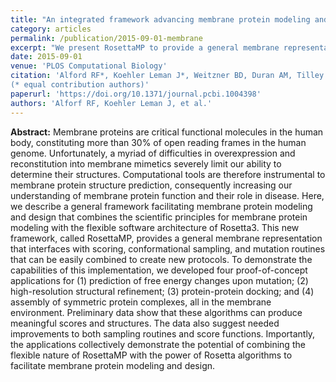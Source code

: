 ```yaml
---
title: "An integrated framework advancing membrane protein modeling and design"
category: articles
permalink: /publication/2015-09-01-membrane
excerpt: "We present RosettaMP to provide a general membrane representation that interfaces with scoring, conformational sampling, and mutation routines that can be easily combined to create new protocols. "
date: 2015-09-01
venue: 'PLOS Computational Biology'
citation: 'Alford RF*, Koehler Leman J*, Weitzner BD, Duran AM, Tilley DC, Elazar A, Gray JJ (2015) “An integrated framework advancing membrane protein modeling and design,” <i>PLOS Comput. Biol.</i> 11(9): e1004398. DOI: 10.1371/journal.pcbi.1004398
(* equal contribution authors)'
paperurl: 'https://doi.org/10.1371/journal.pcbi.1004398'
authors: 'Alforf RF, Koehler Leman J, et al.'
---
```


**Abstract:** Membrane proteins are critical functional molecules in the human body, constituting more than 30% of open reading frames in the human genome. Unfortunately, a myriad of difficulties in overexpression and reconstitution into membrane mimetics severely limit our ability to determine their structures. Computational tools are therefore instrumental to membrane protein structure prediction, consequently increasing our understanding of membrane protein function and their role in disease. Here, we describe a general framework facilitating membrane protein modeling and design that combines the scientific principles for membrane protein modeling with the flexible software architecture of Rosetta3. This new framework, called RosettaMP, provides a general membrane representation that interfaces with scoring, conformational sampling, and mutation routines that can be easily combined to create new protocols. To demonstrate the capabilities of this implementation, we developed four proof-of-concept applications for (1) prediction of free energy changes upon mutation; (2) high-resolution structural refinement; (3) protein-protein docking; and (4) assembly of symmetric protein complexes, all in the membrane environment. Preliminary data show that these algorithms can produce meaningful scores and structures. The data also suggest needed improvements to both sampling routines and score functions. Importantly, the applications collectively demonstrate the potential of combining the flexible nature of RosettaMP with the power of Rosetta algorithms to facilitate membrane protein modeling and design.
